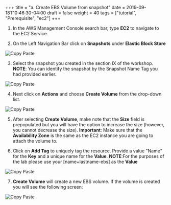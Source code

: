 +++
title = "a. Create EBS Volume from snapshot"
date = 2019-09-18T10:46:30-04:00
draft = false
weight = 40
tags = ["tutorial", "Prerequisite", "ec2"]
+++

1.	In the AWS Management Console search bar, type **EC2** to navigate to the EC2 Service.


2.	On the Left Navigation Bar click on **Snapshots** under **Elastic Block Store**

![Copy Paste](/images/hpc-aws-parallelcluster-workshop/EC2Snapshots.png)


3.	Select the snapshot you created in the section IX of the workshop. **NOTE**: You can identify the snapshot by the Snapshot Name Tag you had provided earlier.

![Copy Paste](/images/hpc-aws-parallelcluster-workshop/EC2SelectSnapshot.png)

4.	Next click on **Actions** and choose **Create Volume** from the drop-down list.

![Copy Paste](/images/hpc-aws-parallelcluster-workshop/EC2CreateVolume.png)

5.	After selecting **Create Volume**, make note that the **Size** field is prepopulated but you will have the option to increase the size (however, you cannot decrease the size). **Important**: Make sure that the **Availability Zone** is the same as the EC2 instance you are going to attach the volume to.

6.	Click on **Add Tag** to uniquely tag the resource. Provide a value "Name" for the **Key** and a unique name for the **Value**.
**NOTE**:For the purposes of the lab please use your [name+lastname-ebs] as the **Value**  

![Copy Paste](/images/hpc-aws-parallelcluster-workshop/EC2VolumeTag.png)

7.	**Create Volume** will create a new EBS volume. If the volume is created you will see the following screen:

![Copy Paste](/images/hpc-aws-parallelcluster-workshop/EC2VolumeCreated.png)
